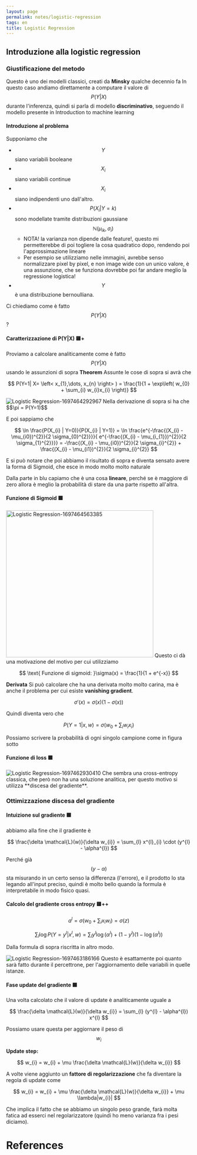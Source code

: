 ```yaml
---
layout: page
permalink: notes/logistic-regression
tags: en
title: Logistic Regression
---
```


## Introduzione alla logistic regression
### Giustificazione del metodo
Questo è uno dei modelli classici, creati da **Minsky** qualche decennio fa
In questo caso andiamo direttamente a computare il valore di $$P(Y|X)$$ durante l'inferenza, quindi si parla di modello **discriminativo**, seguendo il modello presente in Introduction to machine learning

#### Introduzione al problema
Supponiamo che
- $$Y$$ siano variabili booleane
- $$X_{i}$$ siano variabili continue
- $$X_{i}$$ siano indipendenti uno dall'altro.
- $$P(X_{i}| Y= k)$$ sono modellate tramite distribuzioni gaussiane $$\mathbb{N}(\mu_{ik}, \sigma_{i})$$ 
	- NOTA! la varianza non dipende dalle feature!, questo mi permetterebbe di poi togliere la cosa quadratico dopo, rendendo poi l'approssimazione lineare
	- Per esempio se utilizziamo nelle immagini, avrebbe senso normalizzare pixel by pixel, e non image wide con un unico valore, è una assunzione, che se funziona dovrebbe poi far andare meglio la regressione logistica!
- $$Y$$ è una distribuzione bernoulliana.

Ci chiediamo come è fatto $$P(Y|X)$$?

#### Caratterizzazione di P(Y|X) 🟨+
Proviamo a calcolare analiticamente come è fatto $$P(Y|X)$$ usando le assunzioni di sopra
**Theorem**
Assunte le cose di sopra si avrà che 

$$
P(Y=1| X= \left< x_{1},\dots, x_{n} \right> ) = \frac{1}{1 + \exp\left( w_{0} + \sum_{i} w_{i}x_{i} \right)}
$$


<img src="/images/notes/Logistic Regression-1697464292967.jpeg" alt="Logistic Regression-1697464292967">
Nella derivazione di sopra si ha che $$\pi = P(Y=1)$$

E poi sappiamo che 


$$
\ln \frac{P(X_{i} | Y=0)}{P(X_{i} | Y=1)} = \ln \frac{e^{-\frac{(X_{i} - \mu_{i0})^{2}}{2 \sigma_{0}^{2}}}}{ e^{-\frac{(X_{i} - \mu_{i_{1}})^{2}}{2 \sigma_{1}^{2}}}} = -\frac{(X_{i} - \mu_{i0})^{2}}{2 \sigma_{i}^{2}} + \frac{(X_{i} - \mu_{i1})^{2}}{2 \sigma_{i}^{2}}
$$


E si può notare che poi abbiamo il risultato di sopra e diventa sensato avere la forma di Sigmoid, che esce in modo molto molto naturale

Dalla parte in blu capiamo che è una cosa **lineare**, perché se è maggiore di zero allora è meglio la probabilità di stare da una parte rispetto all'altra.

#### Funzione di Sigmoid 🟩
<img src="/images/notes/Logistic Regression-1697464563385.jpeg" width="400" alt="Logistic Regression-1697464563385">
Questo ci dà una motivazione del motivo per cui utilizziamo

$$
\text{ Funzione di sigmoid: }\sigma(x) = \frac{1}{1 + e^{-x}} 
$$

**Derivata**
Si può calcolare che ha una derivata molto molto carina, ma è anche il problema per cui esiste **vanishing gradient**.

$$
\sigma'(x) = \sigma(x) (1 - \sigma(x))
$$


Quindi diventa vero che

$$
P(Y=1|x,w) = \sigma\left( w_{0} + \sum_{i} w_{i}x_{i} \right)
$$


Possiamo scrivere la probabilità di ogni singolo campione come in figura sotto

#### Funzione di loss 🟩
<img src="/images/notes/Logistic Regression-1697462930410.jpeg" alt="Logistic Regression-1697462930410">
Che sembra una cross-entropy classica, che però non ha una soluzione analitica, per questo motivo si utilizza **discesa del gradiente**.

### Ottimizzazione discesa del gradiente
#### Intuizione sul gradiente 🟩
abbiamo alla fine che il gradiente è


$$
\frac{\delta \mathcal{L}(w)}{\delta w_{i}} = \sum_{l} x^{l}_{i} \cdot (y^{l} - \alpha^{l})
$$

Perché già $$(y - \alpha)$$ sta misurando in un certo senso la differenza (l'errore), e il prodotto lo sta legando all'input preciso, quindi è molto bello quando la formula è interpretabile in modo fisico quasi.

#### Calcolo del gradiente cross entropy 🟨++

$$
a^{l} = \sigma\left( w_{0} + \sum_{i} x_{i}w_{i} \right) = \sigma(z)
$$


$$
\sum_{l} \log P(Y= y^{l} | x ^{l}, w) = \sum_{l} y^{l}\log(\alpha^{l}) + (1-  y^{l})(1 - \log(\alpha^{l}))
$$

Dalla formula di sopra riscritta in altro modo.

<img src="/images/notes/Logistic Regression-1697463186166.jpeg" alt="Logistic Regression-1697463186166">
Questo è esattamente poi quanto sarà fatto durante il percettrone, per l'aggiornamento delle variabili in quelle istanze.

#### Fase update del gradiente 🟩
Una volta calcolato che il valore di update è analiticamente uguale a 

$$
\frac{\delta \mathcal{L}(w)}{\delta w_{i}} = \sum_{l} (y^{l} - \alpha^{l}) x^{l}
$$

Possiamo usare questa per aggiornare il peso di $$w_{i}$$

**Update step:**

$$
w_{i} = w_{i} + \mu \frac{\delta \mathcal{L}(w)}{\delta w_{i}} 
$$


A volte viene aggiunto un **fattore di regolarizzazione** che fa diventare la regola di update come 

$$
w_{i} = w_{i} + \mu \frac{\delta \mathcal{L}(w)}{\delta w_{i}}  + \mu \lambda|w_{i}|
$$

Che implica il fatto che se abbiamo un singolo peso grande, farà molta fatica ad esserci nel regolarizzatore (quindi ho meno varianza fra i pesi diciamo).




# References